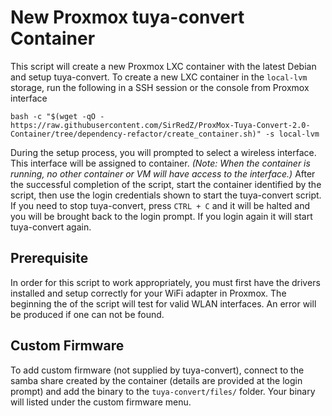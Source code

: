 # New Proxmox tuya-convert Container

This script will create a new Proxmox LXC container with the latest Debian and setup tuya-convert. To create a new LXC container in the `local-lvm` storage, run the following in a SSH session or the console from Proxmox interface

```
bash -c "$(wget -qO - https://raw.githubusercontent.com/SirRedZ/ProxMox-Tuya-Convert-2.0-Container/tree/dependency-refactor/create_container.sh)" -s local-lvm
```

During the setup process, you will prompted to select a wireless interface. This interface will be assigned to container. _(Note: When the container is running, no other container or VM will have access to the interface.)_ After the successful completion of the script, start the container identified by the script, then use the login credentials shown to start the tuya-convert script. If you need to stop tuya-convert, press `CTRL + C` and it will be halted and you will be brought back to the login prompt. If you login again it will start tuya-convert again.

## Prerequisite

In order for this script to work appropriately, you must first have the drivers installed and setup correctly for your WiFi adapter in Proxmox. The beginning the of the script will test for valid WLAN interfaces. An error will be produced if one can not be found.

## Custom Firmware

To add custom firmware (not supplied by tuya-convert), connect to the samba share created by the container (details are provided at the login prompt) and add the binary to the `tuya-convert/files/` folder. Your binary will listed under the custom firmware menu.
